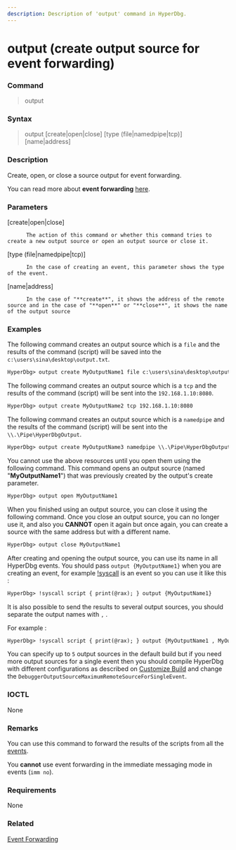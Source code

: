 ```yaml
---
description: Description of 'output' command in HyperDbg.
---
```


# output \(create output source for event forwarding\)

### Command

> output

### Syntax

> output \[create\|open\|close\] \[type \(file\|namedpipe\|tcp\)\] \[name\|address\]

### Description

Create, open, or close a source output for event forwarding.

You can read more about **event forwarding** [here](https://docs.hyperdbg.com/tips-and-tricks/misc/event-forwarding).

### Parameters

\[create\|open\|close\]

          The action of this command or whether this command tries to create a new output source or open an output source or close it.

\[type \(file\|namedpipe\|tcp\)\]

          In the case of creating an event, this parameter shows the type of the event.

\[name\|address\]

          In the case of "**create**", it shows the address of the remote source and in the case of "**open**" or "**close**", it shows the name of the output source  

### Examples

The following command creates an output source which is a `file` and the results of the command \(script\) will be saved into the `c:\users\sina\desktop\output.txt`.

```diff
HyperDbg> output create MyOutputName1 file c:\users\sina\desktop\output.txt
```

The following command creates an output source which is a `tcp` and the results of the command \(script\) will be sent into the `192.168.1.10:8080`.

```diff
HyperDbg> output create MyOutputName2 tcp 192.168.1.10:8080
```

The following command creates an output source which is a `namedpipe` and the results of the command \(script\) will be sent into the `\\.\Pipe\HyperDbgOutput`.

```diff
HyperDbg> output create MyOutputName3 namedpipe \\.\Pipe\HyperDbgOutput
```

You cannot use the above resources until you open them using the following command. This command opens an output source \(named "**MyOutputName1**"\) that was previously created by the output's create parameter.

```diff
HyperDbg> output open MyOutputName1
```

When you finished using an output source, you can close it using the following command. Once you close an output source, you can no longer use it, and also you **CANNOT** open it again but once again, you can create a source with the same address but with a different name.

```diff
HyperDbg> output close MyOutputName1
```

After creating and opening the output source, you can use its name in all HyperDbg events. You should pass `output {MyOutputName1}` when you are creating an event, for example [!syscall](https://docs.hyperdbg.com/commands/extension-commands/syscall) is an event so you can use it like this : 

```diff
HyperDbg> !syscall script { print(@rax); } output {MyOutputName1}
```

It is also possible to send the results to several output sources, you should separate the output names with `,` . 

For example :

```diff
HyperDbg> !syscall script { print(@rax); } output {MyOutputName1 , MyOutputName2 , MyOutputName3}
```

You can specify up to `5` output sources in the default build but if you need more output sources for a single event then you should compile HyperDbg with different configurations as described on [Customize Build](https://docs.hyperdbg.com/tips-and-tricks/misc/customize-build) and change the `DebuggerOutputSourceMaximumRemoteSourceForSingleEvent`.

### IOCTL

None

### **Remarks**

You can use this command to forward the results of the scripts from all the [events](https://docs.hyperdbg.com/design/debugger-internals/events).

You **cannot** use event forwarding in the immediate messaging mode in events \(`imm no`\).

### Requirements

None

### Related

[Event Forwarding](https://docs.hyperdbg.com/tips-and-tricks/misc/event-forwarding)

